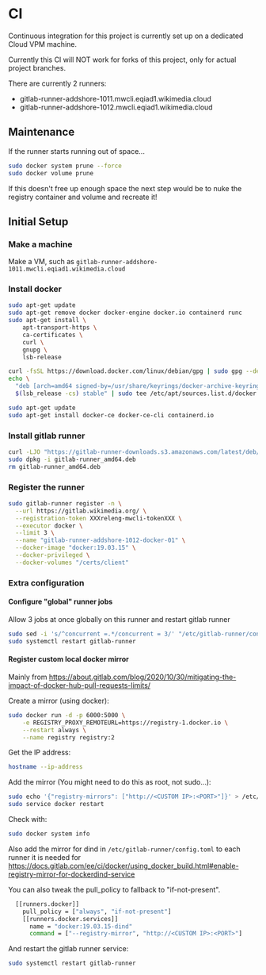 # CI

Continuous integration for this project is currently set up on a dedicated Cloud VPM machine.

Currently this CI will NOT work for forks of this project, only for actual project branches.

There are currently 2 runners:
 - gitlab-runner-addshore-1011.mwcli.eqiad1.wikimedia.cloud
 - gitlab-runner-addshore-1012.mwcli.eqiad1.wikimedia.cloud

## Maintenance

If the runner starts running out of space...

```sh
sudo docker system prune --force
sudo docker volume prune
```

If this doesn't free up enough space the next step would be to nuke the registry container and volume and recreate it!

## Initial Setup

### Make a machine

Make a VM, such as `gitlab-runner-addshore-1011.mwcli.eqiad1.wikimedia.cloud`

### Install docker

```sh
sudo apt-get update
sudo apt-get remove docker docker-engine docker.io containerd runc
sudo apt-get install \
    apt-transport-https \
    ca-certificates \
    curl \
    gnupg \
    lsb-release

curl -fsSL https://download.docker.com/linux/debian/gpg | sudo gpg --dearmor -o /usr/share/keyrings/docker-archive-keyring.gpg
echo \
  "deb [arch=amd64 signed-by=/usr/share/keyrings/docker-archive-keyring.gpg] https://download.docker.com/linux/debian \
  $(lsb_release -cs) stable" | sudo tee /etc/apt/sources.list.d/docker.list > /dev/null

sudo apt-get update
sudo apt-get install docker-ce docker-ce-cli containerd.io
```

### Install gitlab runner

```sh
curl -LJO "https://gitlab-runner-downloads.s3.amazonaws.com/latest/deb/gitlab-runner_amd64.deb"
sudo dpkg -i gitlab-runner_amd64.deb
rm gitlab-runner_amd64.deb
```

### Register the runner

```sh
sudo gitlab-runner register -n \
  --url https://gitlab.wikimedia.org/ \
  --registration-token XXXreleng-mwcli-tokenXXX \
  --executor docker \
  --limit 3 \
  --name "gitlab-runner-addshore-1012-docker-01" \
  --docker-image "docker:19.03.15" \
  --docker-privileged \
  --docker-volumes "/certs/client"
```

### Extra configuration

#### Configure "global" runner jobs

Allow 3 jobs at once globally on this runner and restart gitlab runner

```sh
sudo sed -i 's/^concurrent =.*/concurrent = 3/' "/etc/gitlab-runner/config.toml"
sudo systemctl restart gitlab-runner
```

#### Register custom local docker mirror

Mainly from https://about.gitlab.com/blog/2020/10/30/mitigating-the-impact-of-docker-hub-pull-requests-limits/

Create a mirror (using docker):

```sh
sudo docker run -d -p 6000:5000 \
    -e REGISTRY_PROXY_REMOTEURL=https://registry-1.docker.io \
    --restart always \
    --name registry registry:2
```

Get the IP address:

```sh
hostname --ip-address
```

Add the mirror (You might need to do this as root, not sudo...):

```sh
sudo echo '{"registry-mirrors": ["http://<CUSTOM IP>:<PORT>"]}' > /etc/docker/daemon.json
sudo service docker restart
```

Check with:

```sh
sudo docker system info
```

Also add the mirror for dind in `/etc/gitlab-runner/config.toml` to each runner it is needed for
https://docs.gitlab.com/ee/ci/docker/using_docker_build.html#enable-registry-mirror-for-dockerdind-service

You can also tweak the pull_policy to fallback to "if-not-present".

```sh
  [[runners.docker]]
    pull_policy = ["always", "if-not-present"]
    [[runners.docker.services]]
      name = "docker:19.03.15-dind"
      command = ["--registry-mirror", "http://<CUSTOM IP>:<PORT>"]
```

And restart the gitlab runner service:

```sh
sudo systemctl restart gitlab-runner
```
